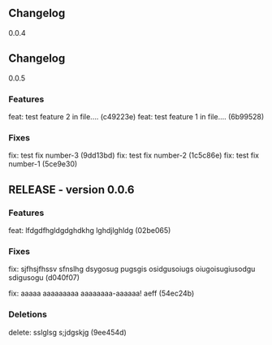 ## Changelog
0.0.4
## Changelog
0.0.5
### Features
feat: test feature 2 in file.... (c49223e)
feat: test feature 1 in file.... (6b99528)

### Fixes
fix: test fix number-3 (9dd13bd)
fix: test fix number-2 (1c5c86e)
fix: test fix number-1 (5ce9e30)
## RELEASE - version 0.0.6
### Features
feat: lfdgdfhgldgdghdkhg lghdjlghldg (02be065)

### Fixes
fix: sjfhsjfhssv sfnslhg dsygosug pugsgis osidgusoiugs oiugoisugiusodgu sdigusogu (d040f07)

fix: aaaaa aaaaaaaaa aaaaaaaa-aaaaaa! aeff (54ec24b)

### Deletions
delete: sslglsg s;jdgskjg (9ee454d)

